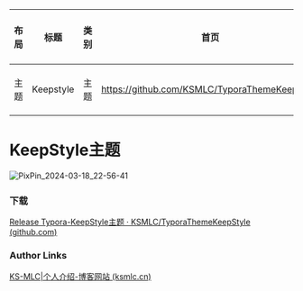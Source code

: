 | 布局 | 标题      | 类别 | 首页                                          | 下载                                                         | 作者   | 缩略图        | typora-root-url （英语） |
| ---- | --------- | ---- | --------------------------------------------- | ------------------------------------------------------------ | ------ | ------------- | ------------------------ |
| 主题 | Keepstyle | 主题 | https://github.com/KSMLC/TyporaThemeKeepStyle | [Release Typora-KeepStyle主题 · KSMLC/TyporaThemeKeepStyle (github.com)](https://github.com/KSMLC/TyporaThemeKeepStyle/releases/tag/KeepStyle) | KS-MLC | keepstyle.png | ../../                   |

# KeepStyle主题

![PixPin_2024-03-18_22-56-41](./../Notes/Typora/assets/image/2024-03-18-KeepStyle/KeepStyle.png)

### 下载

[Release Typora-KeepStyle主题 · KSMLC/TyporaThemeKeepStyle (github.com)](https://github.com/KSMLC/TyporaThemeKeepStyle/releases/tag/KeepStyle)

### Author Links

[KS-MLC|个人介绍-博客网站 (ksmlc.cn)](https://www.ksmlc.cn/)